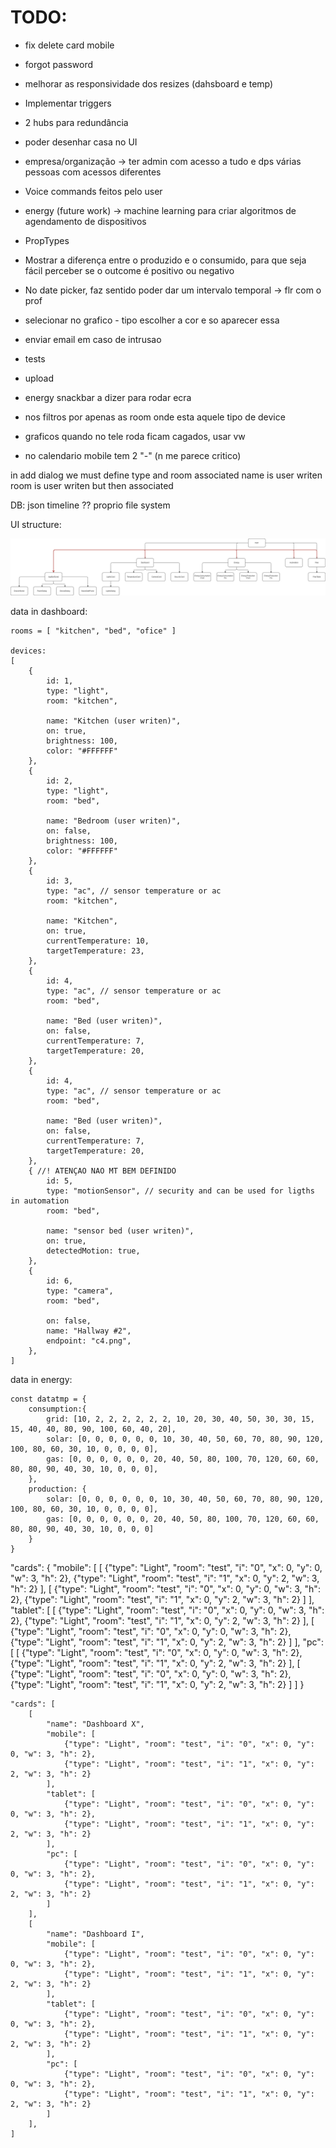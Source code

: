 # TODO:
- fix delete card mobile

- forgot password
- melhorar as responsividade dos resizes (dahsboard e temp)

- Implementar triggers
- 2 hubs para redundância
- poder desenhar casa no UI
- empresa/organização -> ter admin com acesso a tudo e dps várias pessoas com acessos diferentes
- Voice commands feitos pelo user
- energy (future work) -> machine learning para criar algoritmos de agendamento de dispositivos

- PropTypes

- Mostrar a diferença entre o produzido e o consumido, para que seja fácil perceber se o outcome é positivo ou negativo
- No date picker, faz sentido poder dar um intervalo temporal -> flr com o prof



- selecionar no grafico - tipo escolher a cor e so aparecer essa
- enviar email em caso de intrusao

- tests
- upload

- energy snackbar a dizer para rodar ecra
- nos filtros por apenas as room onde esta aquele tipo de device
- graficos quando no tele roda ficam cagados, usar vw
- no calendario mobile tem 2 "-" (n me parece critico)

in add dialog we must define type and room associated
name is user writen
room is user writen but then associated

DB:
json
timeline
??
proprio file system

UI structure:

![alt text](UIstructure.drawio.png)

data in dashboard:

```
rooms = [ "kitchen", "bed", "ofice" ]

devices:
[
    {
        id: 1,
        type: "light",
        room: "kitchen",

        name: "Kitchen (user writen)",
        on: true,
        brightness: 100,
        color: "#FFFFFF"
    },
    {
        id: 2,
        type: "light",
        room: "bed",

        name: "Bedroom (user writen)",
        on: false,
        brightness: 100,
        color: "#FFFFFF"
    },
    {
        id: 3,
        type: "ac", // sensor temperature or ac
        room: "kitchen",

        name: "Kitchen",
        on: true,
        currentTemperature: 10,
        targetTemperature: 23,
    },
    {
        id: 4,
        type: "ac", // sensor temperature or ac
        room: "bed",

        name: "Bed (user writen)",
        on: false,
        currentTemperature: 7,
        targetTemperature: 20,
    },
    {
        id: 4,
        type: "ac", // sensor temperature or ac
        room: "bed",

        name: "Bed (user writen)",
        on: false,
        currentTemperature: 7,
        targetTemperature: 20,
    },
    { //! ATENÇAO NAO MT BEM DEFINIDO
        id: 5,
        type: "motionSensor", // security and can be used for ligths in automation
        room: "bed",

        name: "sensor bed (user writen)",
        on: true,
        detectedMotion: true,
    },
    {
        id: 6,
        type: "camera",
        room: "bed",

        on: false,
        name: "Hallway #2",
        endpoint: "c4.png",
    },
]
```

data in energy:

```
const datatmp = {
	consumption:{
		grid: [10, 2, 2, 2, 2, 2, 2, 10, 20, 30, 40, 50, 30, 30, 15, 15, 40, 40, 80, 90, 100, 60, 40, 20],
		solar: [0, 0, 0, 0, 0, 0, 10, 30, 40, 50, 60, 70, 80, 90, 120, 100, 80, 60, 30, 10, 0, 0, 0, 0],
		gas: [0, 0, 0, 0, 0, 0, 20, 40, 50, 80, 100, 70, 120, 60, 60, 80, 80, 90, 40, 30, 10, 0, 0, 0],
	},
	production: {
		solar: [0, 0, 0, 0, 0, 0, 10, 30, 40, 50, 60, 70, 80, 90, 120, 100, 80, 60, 30, 10, 0, 0, 0, 0],
		gas: [0, 0, 0, 0, 0, 0, 20, 40, 50, 80, 100, 70, 120, 60, 60, 80, 80, 90, 40, 30, 10, 0, 0, 0]
	}
}
```


"cards": {
        "mobile": [
            [
                {"type": "Light", "room": "test", "i": "0", "x": 0, "y": 0, "w": 3, "h": 2}, 
                {"type": "Light", "room": "test", "i": "1", "x": 0, "y": 2, "w": 3, "h": 2}
            ],
            [
                {"type": "Light", "room": "test", "i": "0", "x": 0, "y": 0, "w": 3, "h": 2}, 
                {"type": "Light", "room": "test", "i": "1", "x": 0, "y": 2, "w": 3, "h": 2}
            ]
        ],
        "tablet": [
            [
                {"type": "Light", "room": "test", "i": "0", "x": 0, "y": 0, "w": 3, "h": 2}, 
                {"type": "Light", "room": "test", "i": "1", "x": 0, "y": 2, "w": 3, "h": 2}
            ],
            [
                {"type": "Light", "room": "test", "i": "0", "x": 0, "y": 0, "w": 3, "h": 2}, 
                {"type": "Light", "room": "test", "i": "1", "x": 0, "y": 2, "w": 3, "h": 2}
            ]
        ],
        "pc":[
            [
                {"type": "Light", "room": "test", "i": "0", "x": 0, "y": 0, "w": 3, "h": 2}, 
                {"type": "Light", "room": "test", "i": "1", "x": 0, "y": 2, "w": 3, "h": 2}
            ],
            [
                {"type": "Light", "room": "test", "i": "0", "x": 0, "y": 0, "w": 3, "h": 2}, 
                {"type": "Light", "room": "test", "i": "1", "x": 0, "y": 2, "w": 3, "h": 2}
            ]
        ]
}



```
"cards": [
    [
        "name": "Dashboard X",
        "mobile": [
            {"type": "Light", "room": "test", "i": "0", "x": 0, "y": 0, "w": 3, "h": 2}, 
            {"type": "Light", "room": "test", "i": "1", "x": 0, "y": 2, "w": 3, "h": 2}
        ],
        "tablet": [
            {"type": "Light", "room": "test", "i": "0", "x": 0, "y": 0, "w": 3, "h": 2}, 
            {"type": "Light", "room": "test", "i": "1", "x": 0, "y": 2, "w": 3, "h": 2}
        ],
        "pc": [
            {"type": "Light", "room": "test", "i": "0", "x": 0, "y": 0, "w": 3, "h": 2}, 
            {"type": "Light", "room": "test", "i": "1", "x": 0, "y": 2, "w": 3, "h": 2}
        ]
    ], 
    [
        "name": "Dashboard I",
        "mobile": [
            {"type": "Light", "room": "test", "i": "0", "x": 0, "y": 0, "w": 3, "h": 2}, 
            {"type": "Light", "room": "test", "i": "1", "x": 0, "y": 2, "w": 3, "h": 2}
        ],
        "tablet": [
            {"type": "Light", "room": "test", "i": "0", "x": 0, "y": 0, "w": 3, "h": 2}, 
            {"type": "Light", "room": "test", "i": "1", "x": 0, "y": 2, "w": 3, "h": 2}
        ],
        "pc": [
            {"type": "Light", "room": "test", "i": "0", "x": 0, "y": 0, "w": 3, "h": 2}, 
            {"type": "Light", "room": "test", "i": "1", "x": 0, "y": 2, "w": 3, "h": 2}
        ]
    ], 
]
```
